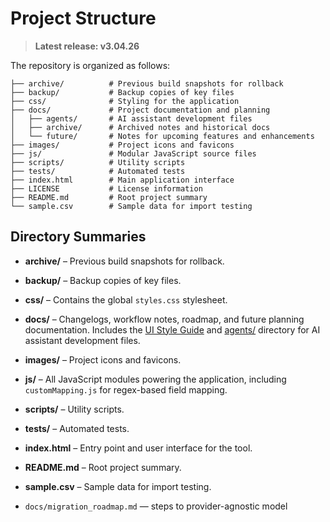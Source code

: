 # Project Structure


> **Latest release: v3.04.26**


The repository is organized as follows:

```text
├── archive/          # Previous build snapshots for rollback
├── backup/           # Backup copies of key files
├── css/              # Styling for the application
├── docs/             # Project documentation and planning
│   ├── agents/       # AI assistant development files
│   ├── archive/      # Archived notes and historical docs
│   └── future/       # Notes for upcoming features and enhancements
├── images/           # Project icons and favicons
├── js/               # Modular JavaScript source files
├── scripts/          # Utility scripts
├── tests/            # Automated tests
├── index.html        # Main application interface
├── LICENSE           # License information
├── README.md         # Root project summary
└── sample.csv        # Sample data for import testing
```

## Directory Summaries

- **archive/** – Previous build snapshots for rollback.
- **backup/** – Backup copies of key files.
- **css/** – Contains the global `styles.css` stylesheet.
- **docs/** – Changelogs, workflow notes, roadmap, and future planning documentation. Includes the [UI Style Guide](ui_style_guide.md) and [agents/](agents/) directory for AI assistant development files.
- **images/** – Project icons and favicons.
- **js/** – All JavaScript modules powering the application, including `customMapping.js` for regex-based field mapping.
- **scripts/** – Utility scripts.
- **tests/** – Automated tests.
- **index.html** – Entry point and user interface for the tool.
- **README.md** – Root project summary.
- **sample.csv** – Sample data for import testing.

- `docs/migration_roadmap.md` — steps to provider-agnostic model
